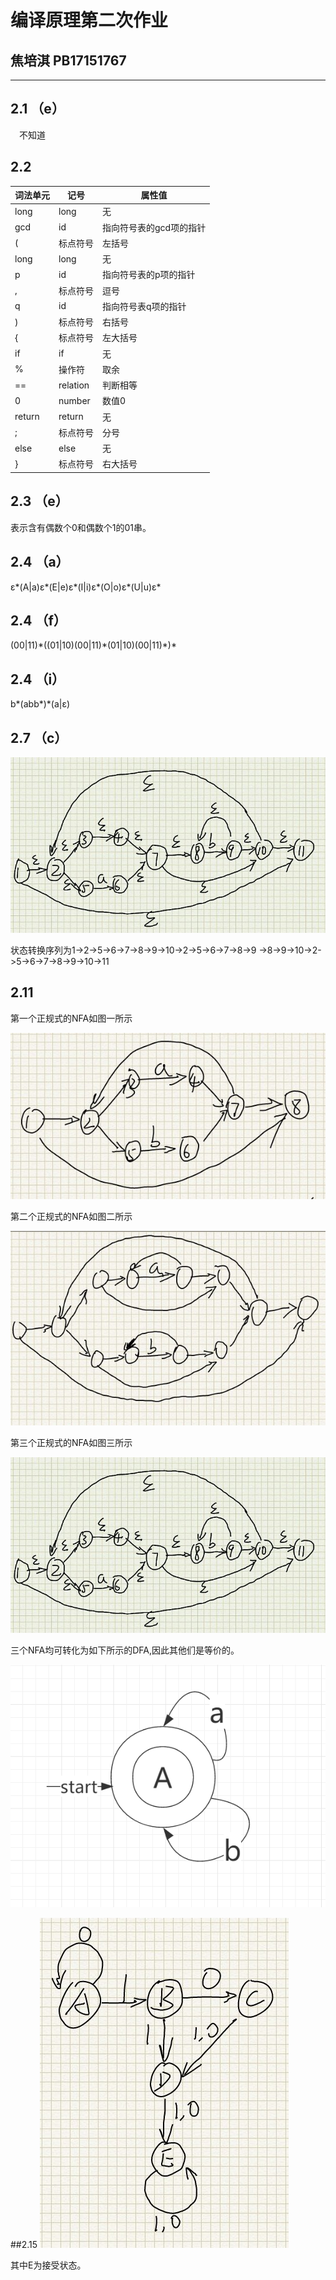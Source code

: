 # 编译原理第二次作业

## 焦培淇  PB17151767

---
## 2.1 （e）
&emsp;不知道

## 2.2
| 词法单元 | 记号 | 属性值 |
| --- | --- | --- |
| long | long | 无 |
| gcd | id | 指向符号表的gcd项的指针 |
| ( | 标点符号 | 左括号 |
| long | long | 无 |
| p | id | 指向符号表的p项的指针 |
| ,  | 标点符号 |  逗号  |
| q  | id |  指向符号表q项的指针  |
| )  | 标点符号 |  右括号  |
| {  | 标点符号 |  左大括号  |
| if  | if | 无 |
| %  | 操作符 |  取余  |
| ==  | relation |  判断相等  |
| 0  | number |  数值0  |
| return  | return | 无 |
| ;  | 标点符号 |  分号  |
| else  | else | 无 |
| }  | 标点符号 |  右大括号  |

## 2.3 （e）
表示含有偶数个0和偶数个1的01串。

## 2.4 （a）
&epsilon;\*(A|a)&epsilon;\*(E|e)&epsilon;\*(I|i)&epsilon;\*(O|o)&epsilon;\*(U|u)&epsilon;\*

## 2.4 （f）
(00|11)\*((01|10)(00|11)\*(01|10)(00|11)\*)\*

## 2.4 （i）
b\*(abb*)\*(a|&epsilon;)

## 2.7 （c）
![图1](https://github.com/jpq6699/hellloworld/blob/master/2.7c.jpg?raw=true)

状态转换序列为1->2->5->6->7->8->9->10->2->5->6->7->8->9
->8->9->10->2->5->6->7->8->9->10->11
## 2.11 
第一个正规式的NFA如图一所示

![图1](https://github.com/jpq6699/hellloworld/blob/master/2.11(1).jpg?raw=true)

第二个正规式的NFA如图二所示

![图2](https://github.com/jpq6699/hellloworld/blob/master/2.11(2).jpg?raw=true)

第三个正规式的NFA如图三所示

![图1](https://github.com/jpq6699/hellloworld/blob/master/2.7c.jpg?raw=true)

三个NFA均可转化为如下所示的DFA,因此其他们是等价的。

![图1](https://github.com/jpq6699/hellloworld/blob/master/2.11(4).PNG?raw=true)

##2.15
![图1](https://github.com/jpq6699/hellloworld/blob/master/2.15.jpg?raw=true)

其中E为接受状态。